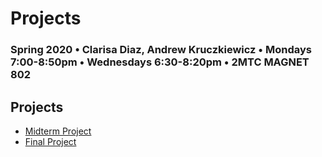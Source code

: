 # Projects

### Spring 2020 • Clarisa Diaz, Andrew Kruczkiewicz • Mondays 7:00-8:50pm • Wednesdays 6:30-8:20pm • 2MTC MAGNET 802

## Projects

* [Midterm Project](midterm-project.md)
* [Final Project](final-project.md)

